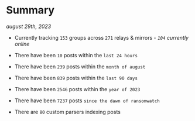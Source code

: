 
# Summary
_august 29th, 2023_

- Currently tracking `153` groups across `271` relays & mirrors - _`104` currently online_

- There have been `10` posts within the `last 24 hours`

- There have been `239` posts within the `month of august`

- There have been `839` posts within the `last 90 days`

- There have been `2546` posts within the `year of 2023`

- There have been `7237` posts `since the dawn of ransomwatch`

- There are `80` custom parsers indexing posts
